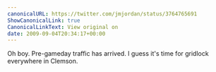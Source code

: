 ```yaml
---
canonicalURL: https://twitter.com/jmjordan/status/3764765691
ShowCanonicalLink: true
CanonicalLinkText: View original on
date: 2009-09-04T20:34:17+00:00
---
```

Oh boy. Pre-gameday traffic has arrived. I guess it's time for gridlock everywhere in Clemson.